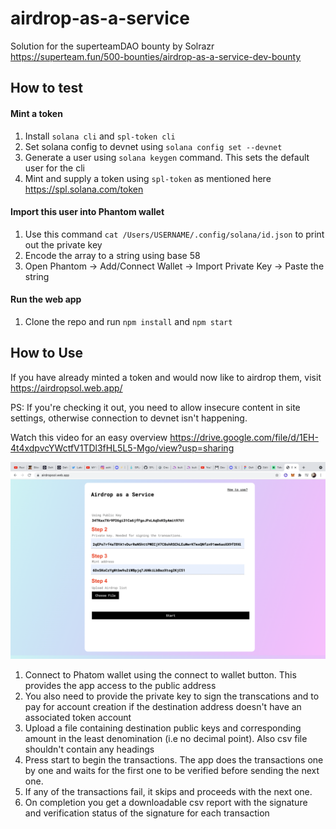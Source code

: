 # airdrop-as-a-service
Solution for the superteamDAO bounty by Solrazr
https://superteam.fun/500-bounties/airdrop-as-a-service-dev-bounty

## How to test

#### Mint a token 

1. Install `solana cli` and `spl-token cli`
2. Set solana config to devnet using `solana config set --devnet`
3. Generate a user using `solana keygen` command. This sets the default user for the cli
4. Mint and supply a token using `spl-token` as mentioned here https://spl.solana.com/token

#### Import this user into Phantom wallet

1. Use this command `cat /Users/USERNAME/.config/solana/id.json` to print out the private key
2. Encode the array to a string using base 58
3. Open Phantom -> Add/Connect Wallet -> Import Private Key -> Paste the string

#### Run the web app

1. Clone the repo and run `npm install` and `npm start`

## How to Use

If you have already minted a token and would now like to airdrop them, visit https://airdropsol.web.app/

PS: If you're checking it out, you need to allow insecure content in site settings, otherwise connection to devnet isn't happening.

Watch this video for an easy overview
https://drive.google.com/file/d/1EH-4t4xdpvcYWctfV1TDl3fHL5L5-Mgo/view?usp=sharing

![screenshot](app.png)

1. Connect to Phatom wallet using the connect to wallet button. This provides the app access to the public address
2. You also need to provide the private key to sign the transcations and to pay for account creation if the destination address doesn't have an associated token account
3. Upload a file containing destination public keys and corresponding amount in the least denomination (i.e no decimal point). Also csv file shouldn't contain any headings
4. Press start to begin the transactions. The app does the transactions one by one and waits for the first one to be verified before sending the next one.
5. If any of the transactions fail, it skips and proceeds with the next one.
6. On completion you get a downloadable csv report with the signature and verification status of the signature for each transaction


